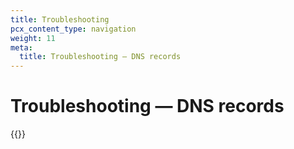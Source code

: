 ```yaml
---
title: Troubleshooting
pcx_content_type: navigation
weight: 11
meta:
  title: Troubleshooting — DNS records
---
```


# Troubleshooting — DNS records

{{<directory-listing>}}
